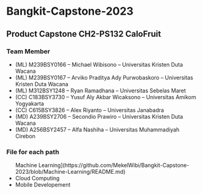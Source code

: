# Bangkit-Capstone-2023
## Product Capstone CH2-PS132 CaloFruit
### Team Member
<ul>
<li>(ML) M239BSY0166 – Michael Wibisono – Universitas Kristen Duta Wacana</li>
<li>(ML) M239BSY0167 – Arviko Praditya Ady Purwobaskoro – Universitas Kristen Duta Wacana</li>
<li>(ML) M312BSY1248 – Ryan Ramadhana – Universitas Sebelas Maret</li>
<li>(CC)  C183BSY3730 – Yusuf Aly Akbar Wicaksono – Universitas Amikom Yogyakarta</li>
<li>(CC) C615BSY3826  – Alex Riyanto – Universitas Janabadra</li>
<li>(MD) A239BSY2706 – Secondio Prawiro – Universitas Kristen Duta Wacana</li>
<li>(MD) A256BSY2457 – Alfa Nashiha – Universitas Muhammadiyah Cirebon</li>
</ul>

### File for each path
<ul>
  <li[>Machine Learning](https://github.com/MekelWibi/Bangkit-Capstone-2023/blob/Machine-Learning/README.md)</li>
  <li>Cloud Computing</li>
  <li>Mobile Developement</li>
</ul>
